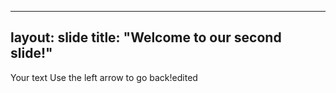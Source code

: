 
---
layout: slide
title: "Welcome to our second slide!"
---
Your text
Use the left arrow to go back!edited
